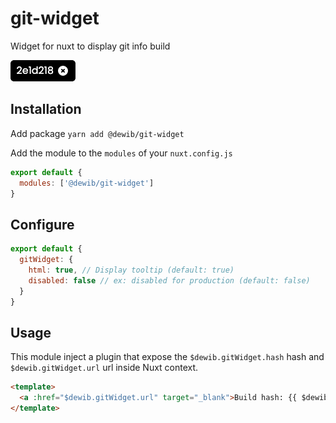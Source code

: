 # git-widget
Widget for nuxt to display git info build

![alt text](https://github.com/gaetansenn/git-widget/blob/master/preview.png?raw=true)

## Installation

Add package `yarn add @dewib/git-widget`

Add the module to the `modules` of your `nuxt.config.js`

```js
export default {
  modules: ['@dewib/git-widget']
}
```

## Configure

```js
export default {
  gitWidget: {
    html: true, // Display tooltip (default: true)
    disabled: false // ex: disabled for production (default: false)
  }
}
```

## Usage 
This module inject a plugin that expose the `$dewib.gitWidget.hash` hash and `$dewib.gitWidget.url` url inside Nuxt context.

```html
<template>
  <a :href="$dewib.gitWidget.url" target="_blank">Build hash: {{ $dewib.gitWidget.hash.short }}</a>
</template>
```


